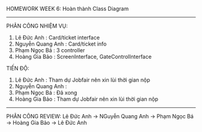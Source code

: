 HOMEWORK WEEK 6: Hoàn thành Class Diagram

-------------------------------------------------------------------------------
PHÂN CÔNG NHIỆM VỤ:

1. Lê Đức Anh : Card/ticket interface 
2. Nguyễn Quang Anh : Card/ticket info
3. Phạm Ngọc Bá : 3 controller
4. Hoàng Gia Bảo : ScreenInterface, GateControlInterface

TIẾN ĐỘ:
1. Lê Đức Anh : Tham dự Jobfair nên xin lùi thời gian nộp 
2. Nguyễn Quang Anh : 
3. Phạm Ngọc Bá : Đã xong 
4. Hoàng Gia Bảo : Tham dự Jobfair nên xin lùi thời gian nộp 

---------------------------------------------------------------------------------

PHÂN CÔNG REVIEW:
Lê Đức Anh -> NGuyễn Quang Anh -> Phạm Ngọc Bá -> Hoàng Gia Bảo -> Lê Đức Anh

